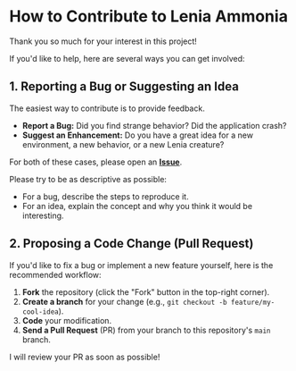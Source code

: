 # How to Contribute to Lenia Ammonia

Thank you so much for your interest in this project!

If you'd like to help, here are several ways you can get involved:

## 1. Reporting a Bug or Suggesting an Idea

The easiest way to contribute is to provide feedback.

* **Report a Bug:** Did you find strange behavior? Did the application crash?
* **Suggest an Enhancement:** Do you have a great idea for a new environment, a new behavior, or a new Lenia creature?

For both of these cases, please open an **[Issue](https://github.com/stickermustache-source/Lenia_Ammonia/issues)**.

Please try to be as descriptive as possible:
* For a bug, describe the steps to reproduce it.
* For an idea, explain the concept and why you think it would be interesting.

## 2. Proposing a Code Change (Pull Request)

If you'd like to fix a bug or implement a new feature yourself, here is the recommended workflow:

1.  **Fork** the repository (click the "Fork" button in the top-right corner).
2.  **Create a branch** for your change (e.g., `git checkout -b feature/my-cool-idea`).
3.  **Code** your modification.
4.  **Send a Pull Request** (PR) from your branch to this repository's `main` branch.

I will review your PR as soon as possible!
